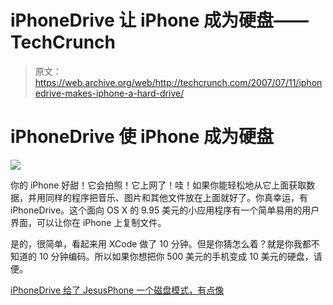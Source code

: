 # iPhoneDrive 让 iPhone 成为硬盘——TechCrunch

> 原文：<https://web.archive.org/web/http://techcrunch.com/2007/07/11/iphonedrive-makes-iphone-a-hard-drive/>

# iPhoneDrive 使 iPhone 成为硬盘

![](img/98e7ae9e56a6f43f19ed079db47015bd.png)

你的 iPhone 好甜！它会拍照！它上网了！哇！如果你能轻松地从它上面获取数据，并用同样的程序把音乐、图片和其他文件放在上面就好了。你真幸运，有 iPhoneDrive。这个面向 OS X 的 9.95 美元的小应用程序有一个简单易用的用户界面，可以让你在 iPhone 上复制文件。

是的，很简单，看起来用 XCode 做了 10 分钟。但是你猜怎么着？就是你我都不知道的 10 分钟编码。所以如果你想把你 500 美元的手机变成 10 美元的硬盘，请便。

[iPhoneDrive 给了 JesusPhone 一个磁盘模式，有点像](https://web.archive.org/web/20210115232159/http://gizmodo.com/gadgets/data-to-go/iphonedrive-gives-jesusphone-a-disk-mode-sort-of-277137.php)
